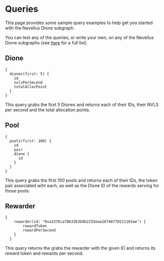 # Queries

This page provides some sample query examples to help get you started with the Nevellus Dione subgraph.

You can test any of the queries, or write your own, on any of the Nevellus Dione subgraphs (see [here](/docs/Developers/Subgraphs/Overview#dione-not_deployed) for a full list).

## Dione

```
{
  diones(first: 5) {
    id
    nvlsPerSecond
    totalAllocPoint
  }
}
```

This query grabs the first 5 Diones and returns each of their IDs, their NVLS per second and the total allocation points.

## Pool

```
{
  pools(first: 100) {
    id
    pair
    dione {
      id
    }
  }
}
```

This query grabs the first 100 pools and returns each of their IDs, the token pair associated wiht each, as well as the Dione ID of the rewards serving for those pools.

## Rewarder

```
{
    rewarder(id: "0xa3378ca78633b3b9b2255eaa26748770211163ae") {
        rewardToken
        rewardPerSecond
    }
  }
```

This query returns the grabs the rewarder with the given ID and returns its reward token and rewards per second.
